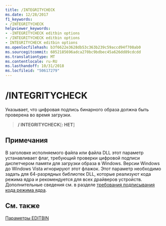 ```yaml
---
title: /INTEGRITYCHECK
ms.date: 12/28/2017
f1_keywords:
- /INTEGRITYCHECK
helpviewer_keywords:
- -INTEGRITYCHECK editbin options
- /INTEGRITYCHECK editbin options
- INTEGRITYCHECK editbin options
ms.openlocfilehash: b3f6622e3628db53c363b239c59accd94f708ab0
ms.sourcegitcommit: 6052185696adca270bc9bdbec45a626dd89cdcdd
ms.translationtype: MT
ms.contentlocale: ru-RU
ms.lasthandoff: 10/31/2018
ms.locfileid: "50617279"
---
```

# <a name="integritycheck"></a>/INTEGRITYCHECK

Указывает, что цифровая подпись бинарного образа должна быть проверена во время загрузки.

> **/ INTEGRITYCHECK**[**: НЕТ**]

## <a name="remarks"></a>Примечания

В заголовке исполняемого файла или файла DLL этот параметр устанавливает флаг, требующий проверки цифровой подписи диспетчером памяти для загрузки образа в Windows. Версии Windows до Windows Vista игнорируют этот флажок. Этот параметр необходимо задать для 64-разрядных библиотек DLL, которые реализуют кода режима ядра и рекомендуется для всех драйверов устройств. Дополнительные сведения см. в разделе [требования подписывания кода режима ядра](/windows-hardware/drivers/install/kernel-mode-code-signing-requirements--windows-vista-and-later-).

## <a name="see-also"></a>См. также

[Параметры EDITBIN](../../build/reference/editbin-options.md)
